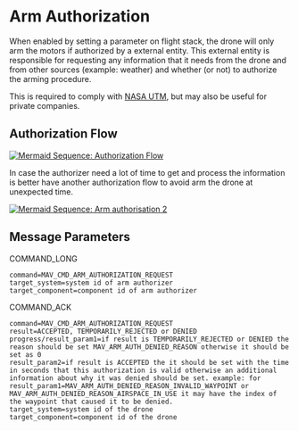 # Arm Authorization

When enabled by setting a parameter on flight stack, the drone will only arm the motors if authorized by a external entity.
This external entity is responsible for requesting any information that it needs from the drone and from other sources (example: weather) and whether (or not) to authorize the arming procedure.

This is required to comply with [NASA UTM](https://utm.arc.nasa.gov/), but may also be useful for private companies.

## Authorization Flow

[![Mermaid Sequence: Authorization Flow](https://mermaid.ink/img/eyJjb2RlIjoic2VxdWVuY2VEaWFncmFtO1xuICAgIHBhcnRpY2lwYW50IERyb25lXG4gICAgcGFydGljaXBhbnQgUmVtb3RlIGNvbnRyb2wvUUNTXG4gICAgcGFydGljaXBhbnQgQXJtIGF1dGhvcml6ZXJcbiAgICBwYXJ0aWNpcGFudCBJbnRlcm5ldFxuXG4gICAgUmVtb3RlIGNvbnRyb2wvUUNTLT4-RHJvbmU6IFJlcXVlc3QgYXJtXG4gICAgRHJvbmUtPj5Bcm0gYXV0aG9yaXplcjogQ09NTUFORF9MT05HIGNvbW1hbmQ9TUFWX0NNRF9BUk1fQVVUSE9SSVpBVElPTl9SRVFVRVNUXG4gICAgQXJtIGF1dGhvcml6ZXItPj5Ecm9uZTogQ09NTUFORF9BQ0sgcmVzdWx0PU1BVl9SRVNVTFRfSU5fUFJPR1JFU1NcbiAgICBBcm0gYXV0aG9yaXplci0-PkRyb25lOiAob3B0aW9uYWwpUmVxdWVzdCBpbmZvcm1hdGlvbiBhYm91dCBtaXNzaW9uLCBiYXR0ZXJ5IGxldmVsIGFuZCBldGMuXG4gICAgQXJtIGF1dGhvcml6ZXItPj5JbnRlcm5ldDogKG9wdGlvbmFsKVJlcXVlc3QgaW5mb3JtYXRpb24gYWJvdXQgd2VhdGhlciwgYWVyb3NwYWNlIHRyYWZpYyBhbmQgZXRjLlxuICAgIEFybSBhdXRob3JpemVyLT4-RHJvbmU6IENPTU1BTkRfQUNLIGNvbW1hbmQ9TUFWX0NNRF9BUk1fQVVUSE9SSVpBVElPTl9SRVFVRVNUIHJlc3VsdD1BQ0NFUFRFRCwgVEVNUE9SQVJJTFlfUkVKRUNURUQgb3IgREVOSUVEXG4gICAgRHJvbmUtPj5SZW1vdGUgY29udHJvbC9RQ1M6IFFDUyBDT01NQU5EX0FDSyBjb21tYW5kPU1BVl9DTURfQ09NUE9ORU5UX0FSTV9ESVNBUk0gcmVzdWx0PUFDQ0VQVEVELCBURU1QT1JBUklMWV9SRUpFQ1RFRCBvciBERU5JRUQiLCJtZXJtYWlkIjp7InRoZW1lIjoiZGVmYXVsdCJ9LCJ1cGRhdGVFZGl0b3IiOmZhbHNlfQ)](https://mermaid-js.github.io/mermaid-live-editor/#/edit/eyJjb2RlIjoic2VxdWVuY2VEaWFncmFtO1xuICAgIHBhcnRpY2lwYW50IERyb25lXG4gICAgcGFydGljaXBhbnQgUmVtb3RlIGNvbnRyb2wvUUNTXG4gICAgcGFydGljaXBhbnQgQXJtIGF1dGhvcml6ZXJcbiAgICBwYXJ0aWNpcGFudCBJbnRlcm5ldFxuXG4gICAgUmVtb3RlIGNvbnRyb2wvUUNTLT4-RHJvbmU6IFJlcXVlc3QgYXJtXG4gICAgRHJvbmUtPj5Bcm0gYXV0aG9yaXplcjogQ09NTUFORF9MT05HIGNvbW1hbmQ9TUFWX0NNRF9BUk1fQVVUSE9SSVpBVElPTl9SRVFVRVNUXG4gICAgQXJtIGF1dGhvcml6ZXItPj5Ecm9uZTogQ09NTUFORF9BQ0sgcmVzdWx0PU1BVl9SRVNVTFRfSU5fUFJPR1JFU1NcbiAgICBBcm0gYXV0aG9yaXplci0-PkRyb25lOiAob3B0aW9uYWwpUmVxdWVzdCBpbmZvcm1hdGlvbiBhYm91dCBtaXNzaW9uLCBiYXR0ZXJ5IGxldmVsIGFuZCBldGMuXG4gICAgQXJtIGF1dGhvcml6ZXItPj5JbnRlcm5ldDogKG9wdGlvbmFsKVJlcXVlc3QgaW5mb3JtYXRpb24gYWJvdXQgd2VhdGhlciwgYWVyb3NwYWNlIHRyYWZpYyBhbmQgZXRjLlxuICAgIEFybSBhdXRob3JpemVyLT4-RHJvbmU6IENPTU1BTkRfQUNLIGNvbW1hbmQ9TUFWX0NNRF9BUk1fQVVUSE9SSVpBVElPTl9SRVFVRVNUIHJlc3VsdD1BQ0NFUFRFRCwgVEVNUE9SQVJJTFlfUkVKRUNURUQgb3IgREVOSUVEXG4gICAgRHJvbmUtPj5SZW1vdGUgY29udHJvbC9RQ1M6IFFDUyBDT01NQU5EX0FDSyBjb21tYW5kPU1BVl9DTURfQ09NUE9ORU5UX0FSTV9ESVNBUk0gcmVzdWx0PUFDQ0VQVEVELCBURU1QT1JBUklMWV9SRUpFQ1RFRCBvciBERU5JRUQiLCJtZXJtYWlkIjp7InRoZW1lIjoiZGVmYXVsdCJ9LCJ1cGRhdGVFZGl0b3IiOmZhbHNlfQ)

<!-- Original diagram
sequenceDiagram;
    participant Drone
    participant Remote control/QCS
    participant Arm authorizer
    participant Internet

    Remote control/QCS->>Drone: Request arm
    Drone->>Arm authorizer: COMMAND_LONG command=MAV_CMD_ARM_AUTHORIZATION_REQUEST
    Arm authorizer->>Drone: COMMAND_ACK result=MAV_RESULT_IN_PROGRESS
    Arm authorizer->>Drone: (optional)Request information about mission, battery level and etc.
    Arm authorizer->>Internet: (optional)Request information about weather, aerospace traffic and etc.
    Arm authorizer->>Drone: COMMAND_ACK command=MAV_CMD_ARM_AUTHORIZATION_REQUEST result=ACCEPTED, TEMPORARILY_REJECTED or DENIED
    Drone->>Remote control/QCS: QCS COMMAND_ACK command=MAV_CMD_COMPONENT_ARM_DISARM result=ACCEPTED, TEMPORARILY_REJECTED or DENIED
-->

In case the authorizer need a lot of time to get and process the information is better have another authorization flow to avoid arm the drone at unexpected time.

[![Mermaid Sequence: Arm authorisation 2](https://mermaid.ink/img/eyJjb2RlIjoic2VxdWVuY2VEaWFncmFtO1xuICAgIHBhcnRpY2lwYW50IERyb25lXG4gICAgcGFydGljaXBhbnQgUmVtb3RlIGNvbnRyb2wvUUNTXG4gICAgcGFydGljaXBhbnQgQXJtIGF1dGhvcml6ZXJcbiAgICBwYXJ0aWNpcGFudCBJbnRlcm5ldFxuXG4gICAgUmVtb3RlIGNvbnRyb2wvUUNTLT4-RHJvbmU6IFJlcXVlc3QgYXJtMVxuICAgIERyb25lLT4-UmVtb3RlIGNvbnRyb2wvUUNTOiBRQ1MgQ09NTUFORF9BQ0sgcmVzdWx0PVRFTVBPUkFSSUxZX1JFSkVDVEVEXG4gICAgRHJvbmUtPj5Bcm0gYXV0aG9yaXplcjogQ09NTUFORF9MT05HIGNvbW1hbmQ9TUFWX0NNRF9BUk1fQVVUSE9SSVpBVElPTl9SRVFVRVNUXG4gICAgQXJtIGF1dGhvcml6ZXItPj5Ecm9uZTogQ09NTUFORF9BQ0sgcmVzdWx0PU1BVl9SRVNVTFRfSU5fUFJPR1JFU1NcbiAgICBBcm0gYXV0aG9yaXplci0-PkRyb25lOiAob3B0aW9uYWwpUmVxdWVzdCBpbmZvcm1hdGlvbiBhYm91dCBtaXNzaW9uLCBiYXR0ZXJ5IGxldmVsIGFuZCBldGMuXG4gICAgQXJtIGF1dGhvcml6ZXItPj5JbnRlcm5ldDogKG9wdGlvbmFsKVJlcXVlc3QgaW5mb3JtYXRpb24gYWJvdXQgd2VhdGhlciwgYWVyb3NwYWNlIHRyYWZpYyBhbmQgZXRjLlxuICAgIEFybSBhdXRob3JpemVyLT4-RHJvbmU6IENPTU1BTkRfQUNLIGNvbW1hbmQ9TUFWX0NNRF9BUk1fQVVUSE9SSVpBVElPTl9SRVFVRVNUIHJlc3VsdD1BQ0NFUFRFRCwgVEVNUE9SQVJJTFlfUkVKRUNURUQgb3IgREVOSUVEXG4gICAgRHJvbmUtPj5SZW1vdGUgY29udHJvbC9RQ1M6IFFDUyBTVEFUVVNURVhUIHRleHQ9QXJtIGF1dGhvcml6YXRpb24gd2FzIGFwcHJvdmVkIG9yIGRlbmllZFxuXG4gICAgUmVtb3RlIGNvbnRyb2wvUUNTLT4-RHJvbmU6IFJlcXVlc3QgYXJtMlxuICAgIERyb25lLT4-UmVtb3RlIGNvbnRyb2wvUUNTOiBRQ1MgQ09NTUFORF9BQ0sgY29tbWFuZD1NQVZfQ01EX0NPTVBPTkVOVF9BUk1fRElTQVJNIHJlc3VsdD1BQ0NFUFRFRCwgVEVNUE9SQVJJTFlfUkVKRUNURUQgb3IgREVOSUVEIiwibWVybWFpZCI6eyJ0aGVtZSI6ImRlZmF1bHQifSwidXBkYXRlRWRpdG9yIjpmYWxzZX0)](https://mermaid-js.github.io/mermaid-live-editor/#/edit/eyJjb2RlIjoic2VxdWVuY2VEaWFncmFtO1xuICAgIHBhcnRpY2lwYW50IERyb25lXG4gICAgcGFydGljaXBhbnQgUmVtb3RlIGNvbnRyb2wvUUNTXG4gICAgcGFydGljaXBhbnQgQXJtIGF1dGhvcml6ZXJcbiAgICBwYXJ0aWNpcGFudCBJbnRlcm5ldFxuXG4gICAgUmVtb3RlIGNvbnRyb2wvUUNTLT4-RHJvbmU6IFJlcXVlc3QgYXJtMVxuICAgIERyb25lLT4-UmVtb3RlIGNvbnRyb2wvUUNTOiBRQ1MgQ09NTUFORF9BQ0sgcmVzdWx0PVRFTVBPUkFSSUxZX1JFSkVDVEVEXG4gICAgRHJvbmUtPj5Bcm0gYXV0aG9yaXplcjogQ09NTUFORF9MT05HIGNvbW1hbmQ9TUFWX0NNRF9BUk1fQVVUSE9SSVpBVElPTl9SRVFVRVNUXG4gICAgQXJtIGF1dGhvcml6ZXItPj5Ecm9uZTogQ09NTUFORF9BQ0sgcmVzdWx0PU1BVl9SRVNVTFRfSU5fUFJPR1JFU1NcbiAgICBBcm0gYXV0aG9yaXplci0-PkRyb25lOiAob3B0aW9uYWwpUmVxdWVzdCBpbmZvcm1hdGlvbiBhYm91dCBtaXNzaW9uLCBiYXR0ZXJ5IGxldmVsIGFuZCBldGMuXG4gICAgQXJtIGF1dGhvcml6ZXItPj5JbnRlcm5ldDogKG9wdGlvbmFsKVJlcXVlc3QgaW5mb3JtYXRpb24gYWJvdXQgd2VhdGhlciwgYWVyb3NwYWNlIHRyYWZpYyBhbmQgZXRjLlxuICAgIEFybSBhdXRob3JpemVyLT4-RHJvbmU6IENPTU1BTkRfQUNLIGNvbW1hbmQ9TUFWX0NNRF9BUk1fQVVUSE9SSVpBVElPTl9SRVFVRVNUIHJlc3VsdD1BQ0NFUFRFRCwgVEVNUE9SQVJJTFlfUkVKRUNURUQgb3IgREVOSUVEXG4gICAgRHJvbmUtPj5SZW1vdGUgY29udHJvbC9RQ1M6IFFDUyBTVEFUVVNURVhUIHRleHQ9QXJtIGF1dGhvcml6YXRpb24gd2FzIGFwcHJvdmVkIG9yIGRlbmllZFxuXG4gICAgUmVtb3RlIGNvbnRyb2wvUUNTLT4-RHJvbmU6IFJlcXVlc3QgYXJtMlxuICAgIERyb25lLT4-UmVtb3RlIGNvbnRyb2wvUUNTOiBRQ1MgQ09NTUFORF9BQ0sgY29tbWFuZD1NQVZfQ01EX0NPTVBPTkVOVF9BUk1fRElTQVJNIHJlc3VsdD1BQ0NFUFRFRCwgVEVNUE9SQVJJTFlfUkVKRUNURUQgb3IgREVOSUVEIiwibWVybWFpZCI6eyJ0aGVtZSI6ImRlZmF1bHQifSwidXBkYXRlRWRpdG9yIjpmYWxzZX0)

<!-- Original diagram
sequenceDiagram;
    participant Drone
    participant Remote control/QCS
    participant Arm authorizer
    participant Internet

    Remote control/QCS->>Drone: Request arm1
    Drone->>Remote control/QCS: QCS COMMAND_ACK result=TEMPORARILY_REJECTED
    Drone->>Arm authorizer: COMMAND_LONG command=MAV_CMD_ARM_AUTHORIZATION_REQUEST
    Arm authorizer->>Drone: COMMAND_ACK result=MAV_RESULT_IN_PROGRESS
    Arm authorizer->>Drone: (optional)Request information about mission, battery level and etc.
    Arm authorizer->>Internet: (optional)Request information about weather, aerospace traffic and etc.
    Arm authorizer->>Drone: COMMAND_ACK command=MAV_CMD_ARM_AUTHORIZATION_REQUEST result=ACCEPTED, TEMPORARILY_REJECTED or DENIED
    Drone->>Remote control/QCS: QCS STATUSTEXT text=Arm authorization was approved or denied

    Remote control/QCS->>Drone: Request arm2
    Drone->>Remote control/QCS: QCS COMMAND_ACK command=MAV_CMD_COMPONENT_ARM_DISARM result=ACCEPTED, TEMPORARILY_REJECTED or DENIED
-->

## Message Parameters

COMMAND_LONG

```
command=MAV_CMD_ARM_AUTHORIZATION_REQUEST
target_system=system id of arm authorizer
target_component=component id of arm authorizer
```

COMMAND_ACK

```
command=MAV_CMD_ARM_AUTHORIZATION_REQUEST
result=ACCEPTED, TEMPORARILY_REJECTED or DENIED
progress/result_param1=if result is TEMPORARILY_REJECTED or DENIED the reason should be set MAV_ARM_AUTH_DENIED_REASON otherwise it should be set as 0
result_param2=if result is ACCEPTED the it should be set with the time in seconds that this authorization is valid otherwise an additional information about why it was denied should be set. example: for result_param1=MAV_ARM_AUTH_DENIED_REASON_INVALID_WAYPOINT or MAV_ARM_AUTH_DENIED_REASON_AIRSPACE_IN_USE it may have the index of the waypoint that caused it to be denied.
target_system=system id of the drone
target_component=component id of the drone
```
